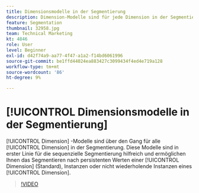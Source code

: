 ```yaml
---
title: Dimensionsmodelle in der Segmentierung
description: Dimension-Modelle sind für jede Dimension in der Segmentierung über den Gang verfügbar. Diese Modelle sind in erster Linie für die sequenzielle Segmentierung hilfreich und ermöglichen Ihnen das Segmentieren für persistente Werte einer Dimension (Standard), Instanzen oder nicht wiederholenden Instanzen einer Dimension.
feature: Segmentation
thumbnail: 32958.jpg
team: Technical Marketing
kt: 4846
role: User
level: Beginner
exl-id: d42f74a9-aa77-4f47-a1a2-f14bd6061996
source-git-commit: be1ffd44024ea883427c3099434f4ed4e719a128
workflow-type: tm+mt
source-wordcount: '86'
ht-degree: 9%

---
```


# [!UICONTROL Dimensionsmodelle in der Segmentierung]

[!UICONTROL Dimension] -Modelle sind über den Gang für alle [!UICONTROL Dimension] in der Segmentierung. Diese Modelle sind in erster Linie für die sequenzielle Segmentierung hilfreich und ermöglichen Ihnen das Segmentieren nach persistenten Werten einer [!UICONTROL Dimension] (Standard), Instanzen oder nicht wiederholende Instanzen eines [!UICONTROL Dimension].

>[!VIDEO](https://video.tv.adobe.com/v/32958/?quality=12)
